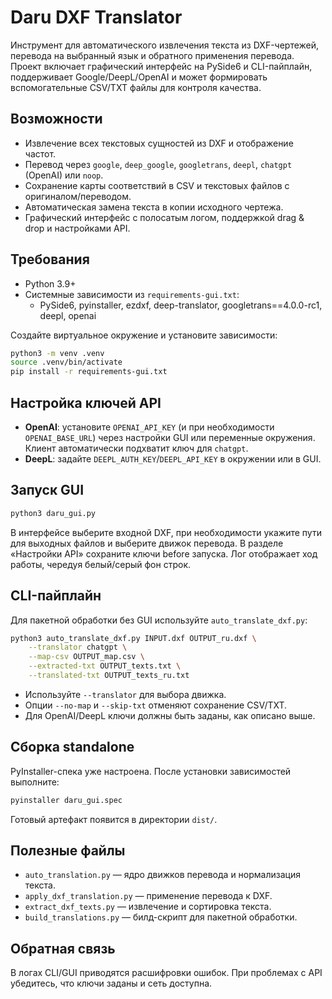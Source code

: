# Daru DXF Translator

Инструмент для автоматического извлечения текста из DXF-чертежей, перевода на выбранный язык и обратного применения перевода. Проект включает графический интерфейс на PySide6 и CLI-пайплайн, поддерживает Google/DeepL/OpenAI и может формировать вспомогательные CSV/TXT файлы для контроля качества.

## Возможности

- Извлечение всех текстовых сущностей из DXF и отображение частот.
- Перевод через `google`, `deep_google`, `googletrans`, `deepl`, `chatgpt` (OpenAI) или `noop`.
- Сохранение карты соответствий в CSV и текстовых файлов с оригиналом/переводом.
- Автоматическая замена текста в копии исходного чертежа.
- Графический интерфейс с полосатым логом, поддержкой drag & drop и настройками API.

## Требования

- Python 3.9+
- Системные зависимости из `requirements-gui.txt`:
  - PySide6, pyinstaller, ezdxf, deep-translator, googletrans==4.0.0-rc1, deepl, openai

Создайте виртуальное окружение и установите зависимости:

```bash
python3 -m venv .venv
source .venv/bin/activate
pip install -r requirements-gui.txt
```

## Настройка ключей API

- **OpenAI**: установите `OPENAI_API_KEY` (и при необходимости `OPENAI_BASE_URL`) через настройки GUI или переменные окружения. Клиент автоматически подхватит ключ для `chatgpt`.
- **DeepL**: задайте `DEEPL_AUTH_KEY`/`DEEPL_API_KEY` в окружении или в GUI.

## Запуск GUI

```bash
python3 daru_gui.py
```

В интерфейсе выберите входной DXF, при необходимости укажите пути для выходных файлов и выберите движок перевода. В разделе «Настройки API» сохраните ключи before запуска. Лог отображает ход работы, чередуя белый/серый фон строк.

## CLI-пайплайн

Для пакетной обработки без GUI используйте `auto_translate_dxf.py`:

```bash
python3 auto_translate_dxf.py INPUT.dxf OUTPUT_ru.dxf \
    --translator chatgpt \
    --map-csv OUTPUT_map.csv \
    --extracted-txt OUTPUT_texts.txt \
    --translated-txt OUTPUT_texts_ru.txt
```

- Используйте `--translator` для выбора движка.
- Опции `--no-map` и `--skip-txt` отменяют сохранение CSV/TXT.
- Для OpenAI/DeepL ключи должны быть заданы, как описано выше.

## Сборка standalone

PyInstaller-спека уже настроена. После установки зависимостей выполните:

```bash
pyinstaller daru_gui.spec
```

Готовый артефакт появится в директории `dist/`.

## Полезные файлы

- `auto_translation.py` — ядро движков перевода и нормализация текста.
- `apply_dxf_translation.py` — применение перевода к DXF.
- `extract_dxf_texts.py` — извлечение и сортировка текста.
- `build_translations.py` — билд-скрипт для пакетной обработки.

## Обратная связь

В логах CLI/GUI приводятся расшифровки ошибок. При проблемах с API убедитесь, что ключи заданы и сеть доступна.
